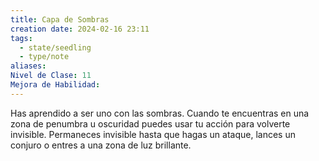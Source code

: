 ```yaml
---
title: Capa de Sombras
creation date: 2024-02-16 23:11
tags:
  - state/seedling
  - type/note
aliases: 
Nivel de Clase: 11
Mejora de Habilidad:
---
```

Has aprendido a ser uno con las sombras. Cuando te encuentras en una zona de penumbra u
oscuridad puedes usar tu acción para volverte invisible. Permaneces invisible hasta que hagas un
ataque, lances un conjuro o entres a una zona de luz brillante.


